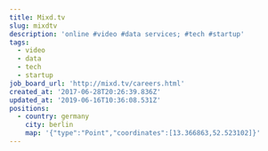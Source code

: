 ```yaml
---
title: Mixd.tv
slug: mixdtv
description: 'online #video #data services; #tech #startup'
tags:
  - video
  - data
  - tech
  - startup
job_board_url: 'http://mixd.tv/careers.html'
created_at: '2017-06-28T20:26:39.836Z'
updated_at: '2019-06-16T10:36:08.531Z'
positions:
  - country: germany
    city: berlin
    map: '{"type":"Point","coordinates":[13.366863,52.523102]}'
---
```


